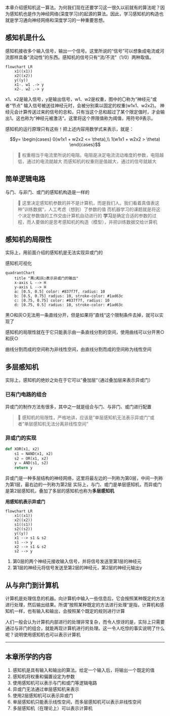 本章介绍感知机这一算法。为何我们现在还要学习这一很久以前就有的算法呢？因为感知机也是作为神经网络(深度学习)的起源的算法。因此，学习感知机的构造也就是学习通向神经网络和深度学习的一种重要思想。

## 感知机是什么

感知机接收多个输入信号，输出一个信号。这里所说的“信号”可以想象成电流或河流那样具备“流动性”的东西。感知机的信号只有“流/不流”（1/0）两种取值。

```mermaid
flowchart LR
    x1((x1))
    x2((x2))
    y((y))
    x1-. w1 .-> y
    x2-. w2 .-> y
```
x1、x2是输入信号，y是输出信号，w1、w2是权重，图中的〇称为“神经元”或者“节点”
输入信号被送往神经元时，会被分别乘以固定的权重(w1x1、w2x2)。
神经元会计算传送过来的信号的总和，只有当这个总和超过了某个限定值时，才会输出1。这也称为“神经元被激活“。这里将这个界限值称为阈值，用符号$\theta$表示。

感知机的运行原理只有这些！把上述内容用数学式来表示，就是：
```math
y=
\begin{cases}
0(w1x1 + w2x2 <= \theta),\\
1(w1x1 + w2x2 > \theta)
\end{cases}
```

> :pushpin:
> 权重相当于电流里所说的电阻。电阻是决定电流流动难度的参数，电阻越低，通过的电流就越大
> 而感知机的权重则是值越大，通过的信号就越大

## 简单逻辑电路

与门、与非门、或门的感知机构造是一样的

> :pushpin:
> 这里决定感知机参数的并不是计算机，而是我们人。我们看着真值表这种”训练数据“，人工考虑（想到）了参数的值
> 而机器学习的课题就是将这个决定参数值的工作交由计算机自动进行的
> **学习**是确定合适的参数的过程，而人要做的是思考感知机的构造（模型），并把训练数据交给计算机

## 感知机的局限性

实际上，用前面介绍的感知机是无法实现异或门的

感知机可视化
```mermaid
quadrantChart
    title "黑○和灰○表示异或门的输出"
    x-axis L --> H
    y-axis L --> H
    a: [0.5, 0.5] color: #837f7f, radius: 10
    b: [0.5, 0.75] radius: 10, stroke-color: #1ad63c
    c: [0.75, 0.75] color: #837f7f, radius: 10
    d: [0.75, 0.5] radius: 10, stroke-color: #1ad63c
```
黑○和灰○无法用一条直线分开，但是如果将”直线“这个限制条件去掉，就可以实现了

感知机的局限性就在于它只能表示由一条直线分割的空间，使用曲线可以分开黑○和灰○

曲线分割而成的空间称为非线性空间，由直线分割而成的空间称为线性空间

## 多层感知机

实际上，感知机的绝妙之处在于它可以”叠加层“（通过叠加层来表示异或门）

### 已有门电路的组合

异或门的制作方法有很多，其中之一就是组合与门、与非门、或门进行配置

> :pushpin:
> 感知机的局限性，严格地讲，应该是”单层感知机无法表示异或门“或者”单层感知机无法分离非线性空间“

### 异或门的实现

```python
def XOR(x1, x2)
    s1 = NAND(x1, x2)
    s2 = OR(x1, x2)
    y = AND(s1, s2)
    return y
```

异或门是一种多层结构的神经网络，这里将最左边的一列称为第0层，中间一列称为第1层，最右边的一列称为第2层
实际上，与门、或门是单层感知机，而异或门是第2层感知机，叠加了多层的感知机也称为**多层感知机**

**用感知机表示异或门**
```mermaid
flowchart LR
    x1((x1))
    x2((x2))
    s1((s1))
    s2((s2))
    y((y))
    x1 --> s1 & s2
    s1 --> y
    x2 --> s1 & s2
    s2 --> y
```
1. 第0层的两个神经元接收输入信号，并将信号发送至第1层的神经元
2. 第1层的神经元将信号发送至第2层的神经元，第2层的神经元输出y

## 从与非门到计算机

计算机是处理信息的机器。向计算机中输入一些信息后，它会按照某种既定的方法进行处理，然后输出结果。所谓”按照某种既定的方法进行处理“是指，计算机和感知机一样，也有输入和输出，会按照某个既定的规则进行计算

人们一般会认为计算机内部进行的处理非常复杂，而令人惊讶的是，实际上只需要通过与非门的组合，就能再现计算机进行的处理。这一令人吃惊的事实说明了什么呢？说明使用感知机也可以表示计算机

-------

## 本章所学的内容

1. 感知机是具有输入和输出的算法。给定一个输入后，将输出一个既定的值
2. 感知机将权重和偏置设定为参数
3. 使用感知机可以表示与门和或门等逻辑电路
4. 异或门无法通过单层感知机来表示
5. 使用2层感知机可以表示异或门
6. 单层感知机只能表示线性空间，而多层感知机可以表示非线性空间
7. 多层感知机（在理论上）可以表示计算机
